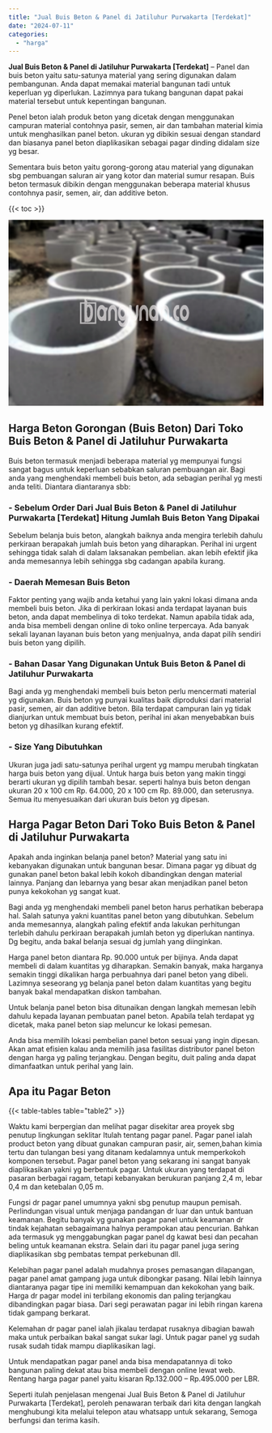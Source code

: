 ```yaml
---
title: "Jual Buis Beton & Panel di Jatiluhur Purwakarta [Terdekat]"
date: "2024-07-11"
categories: 
  - "harga"
---
```


**Jual Buis Beton & Panel di Jatiluhur Purwakarta \[Terdekat\]** – Panel dan buis beton yaitu satu-satunya material yang sering digunakan dalam pembangunan. Anda dapat memakai material bangunan tadi untuk keperluan yg diperlukan. Lazimnya para tukang bangunan dapat pakai material tersebut untuk kepentingan bangunan.

Penel beton ialah produk beton yang dicetak dengan menggunakan campuran material contohnya pasir, semen, air dan tambahan material kimia untuk menghasilkan panel beton. ukuran yg dibikin sesuai dengan standard dan biasanya panel beton diaplikasikan sebagai pagar dinding didalam size yg besar.

Sementara buis beton yaitu gorong-gorong atau material yang digunakan sbg pembuangan saluran air yang kotor dan material sumur resapan. Buis beton termasuk dibikin dengan menggunakan beberapa material khusus contohnya pasir, semen, air, dan additive beton.

{{< toc >}}

![Jual Buis Beton & Panel di Jatiluhur Purwakarta [Terdekat]](/images/jual-panel-buis-beton-murah-13.png)

## Harga Beton Gorongan (Buis Beton) Dari Toko Buis Beton & Panel di Jatiluhur Purwakarta

Buis beton termasuk menjadi beberapa material yg mempunyai fungsi sangat bagus untuk keperluan sebabkan saluran pembuangan air. Bagi anda yang menghendaki membeli buis beton, ada sebagian perihal yg mesti anda teliti. Diantara diantaranya sbb:

### \- Sebelum Order Dari Jual Buis Beton & Panel di Jatiluhur Purwakarta \[Terdekat\] Hitung Jumlah Buis Beton Yang Dipakai

Sebelum belanja buis beton, alangkah baiknya anda mengira terlebih dahulu perkiraan berapakah jumlah buis beton yang diharapkan. Perihal ini urgent sehingga tidak salah di dalam laksanakan pembelian. akan lebih efektif jika anda memesannya lebih sehingga sbg cadangan apabila kurang.

### \- Daerah Memesan Buis Beton

Faktor penting yang wajib anda ketahui yang lain yakni lokasi dimana anda membeli buis beton. Jika di perkiraan lokasi anda terdapat layanan buis beton, anda dapat membelinya di toko terdekat. Namun apabila tidak ada, anda bisa membeli dengan online di toko online terpercaya. Ada banyak sekali layanan layanan buis beton yang menjualnya, anda dapat pilih sendiri buis beton yang dipilih.

### \- Bahan Dasar Yang Digunakan Untuk Buis Beton & Panel di Jatiluhur Purwakarta

Bagi anda yg menghendaki membeli buis beton perlu mencermati material yg digunakan. Buis beton yg punyai kualitas baik diproduksi dari material pasir, semen, air dan additive beton. Bila terdapat campuran lain yg tidak dianjurkan untuk membuat buis beton, perihal ini akan menyebabkan buis beton yg dihasilkan kurang efektif.

### \- Size Yang Dibutuhkan

Ukuran juga jadi satu-satunya perihal urgent yg mampu merubah tingkatan harga buis beton yang dijual. Untuk harga buis beton yang makin tinggi berarti ukuran yg dipilih tambah besar. seperti halnya buis beton dengan ukuran 20 x 100 cm Rp. 64.000, 20 x 100 cm Rp. 89.000, dan seterusnya. Semua itu menyesuaikan dari ukuran buis beton yg dipesan.

## Harga Pagar Beton Dari Toko Buis Beton & Panel di Jatiluhur Purwakarta

Apakah anda inginkan belanja panel beton? Material yang satu ini kebanyakan digunakan untuk bangunan besar. Dimana pagar yg dibuat dg gunakan panel beton bakal lebih kokoh dibandingkan dengan material lainnya. Panjang dan lebarnya yang besar akan menjadikan panel beton punya kekokohan yg sangat kuat.

Bagi anda yg menghendaki membeli panel beton harus perhatikan beberapa hal. Salah satunya yakni kuantitas panel beton yang dibutuhkan. Sebelum anda memesannya, alangkah paling efektif anda lakukan perhitungan terlebih dahulu perkiraan berapakah jumlah beton yg diperlukan nantinya. Dg begitu, anda bakal belanja sesuai dg jumlah yang diinginkan.

Harga panel beton diantara Rp. 90.000 untuk per bijinya. Anda dapat membeli di dalam kuantitas yg diharapkan. Semakin banyak, maka harganya semakin tinggi dikalikan harga perbuahnya dari panel beton yang dibeli. Lazimnya seseorang yg belanja panel beton dalam kuantitas yang begitu banyak bakal mendapatkan diskon tambahan.

Untuk belanja panel beton bisa ditunaikan dengan langkah memesan lebih dahulu kepada layanan pembuatan panel beton. Apabila telah terdapat yg dicetak, maka panel beton siap meluncur ke lokasi pemesan.

Anda bisa memilih lokasi pembelian panel beton sesuai yang ingin dipesan. Akan amat efisien kalau anda memilih jasa fasilitas distributor panel beton dengan harga yg paling terjangkau. Dengan begitu, duit paling anda dapat dimanfaatkan untuk perihal yang lain.

## Apa itu Pagar Beton

{{< table-tables table="table2" >}}

Waktu kami berpergian dan melihat pagar disekitar area proyek sbg penutup lingkungan seklitar Itulah tentang pagar panel. Pagar panel ialah product beton yang dibuat gunakan campuran pasir, air, semen,bahan kimia tertu dan tulangan besi yang ditanam kedalamnya untuk memperkokoh komponen tersebut. Pagar panel beton yang sekarang ini sangat banyak diaplikasikan yakni yg berbentuk pagar. Untuk ukuran yang terdapat di pasaran berbagai ragam, tetapi kebanyakan berukuran panjang 2,4 m, lebar 0,4 m dan ketebalan 0,05 m.

Fungsi dr pagar panel umumnya yakni sbg penutup maupun pemisah. Perlindungan visual untuk menjaga pandangan dr luar dan untuk bantuan keamanan. Begitu banyak yg gunakan pagar panel untuk keamanan dr tindak kejahatan sebagaimana halnya perampokan atau pencurian. Bahkan ada termasuk yg menggabungkan pagar panel dg kawat besi dan pecahan beling untuk keamanan ekstra. Selain dari itu pagar panel juga sering diaplikasikan sbg pembatas tempat perkebunan dll.

Kelebihan pagar panel adalah mudahnya proses pemasangan dilapangan, pagar panel amat gampang juga untuk dibongkar pasang. Nilai lebih lainnya diantaranya pagar tipe ini memiliki kemampuan dan kekokohan yang baik. Harga dr pagar model ini terbilang ekonomis dan paling terjangkau dibandingkan pagar biasa. Dari segi perawatan pagar ini lebih ringan karena tidak gampang berkarat.

Kelemahan dr pagar panel ialah jikalau terdapat rusaknya dibagian bawah maka untuk perbaikan bakal sangat sukar lagi. Untuk pagar panel yg sudah rusak sudah tidak mampu diaplikasikan lagi.

Untuk mendapatkan pagar panel anda bisa mendapatannya di toko bangunan paling dekat atau bisa membeli dengan online lewat web. Rentang harga pagar panel yaitu kisaran Rp.132.000 – Rp.495.000 per LBR.

Seperti itulah penjelasan mengenai Jual Buis Beton & Panel di Jatiluhur Purwakarta \[Terdekat\], peroleh penawaran terbaik dari kita dengan langkah menghubungi kita melalui telepon atau whatsapp untuk sekarang, Semoga berfungsi dan terima kasih.

